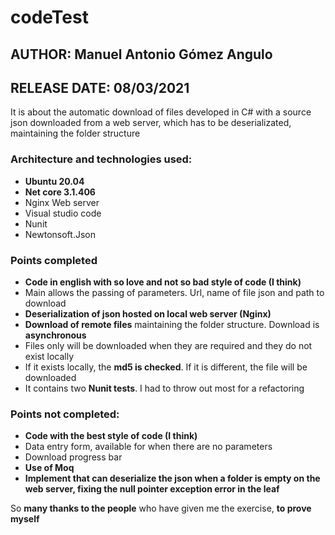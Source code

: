 # codeTest

## AUTHOR: Manuel Antonio Gómez Angulo
## RELEASE DATE: 08/03/2021

It is about the automatic download of files developed in C# with a source json downloaded from a web server, which has to be deserializated, maintaining the folder structure

### Architecture and technologies used:
* **Ubuntu 20.04**
* **Net core 3.1.406**
* Nginx Web server
* Visual studio code
* Nunit
* Newtonsoft.Json

### Points completed
* **Code in english with so love and not so bad style of code (I think)**
* Main allows the passing of parameters. Url, name of file json and path to download
* **Deserialization of json hosted on local web server (Nginx)**
* **Download of remote files** maintaining the folder structure. Download is **asynchronous**
* Files only will be downloaded when they are required and they do not exist locally
* If it exists locally, the **md5 is checked**. If it is different, the file will be downloaded 
* It contains two **Nunit tests**. I had to throw out most for a refactoring

### Points not completed:
* **Code with the best style of code (I think)**
* Data entry form, available for when there are no parameters
* Download progress bar
* **Use of Moq**
* **Implement that can deserialize the json when a folder is empty on the web server, fixing the null pointer exception error in the leaf**

So **many thanks to the people** who have given me the exercise, **to prove myself**
